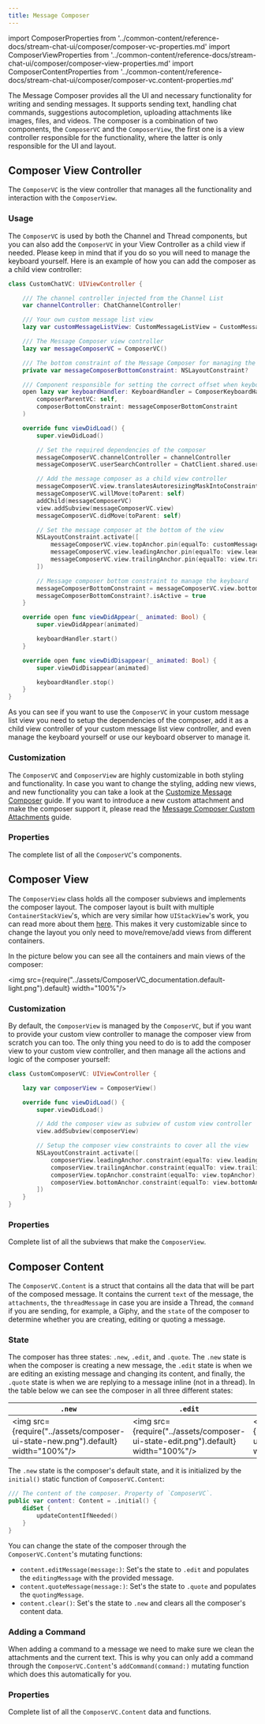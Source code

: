 ```yaml
---
title: Message Composer
---
```


import ComposerProperties from '../common-content/reference-docs/stream-chat-ui/composer/composer-vc-properties.md'
import ComposerViewProperties from '../common-content/reference-docs/stream-chat-ui/composer/composer-view-properties.md'
import ComposerContentProperties from '../common-content/reference-docs/stream-chat-ui/composer/composer-vc.content-properties.md'

The Message Composer provides all the UI and necessary functionality for writing and sending messages. It supports sending text, handling chat commands, suggestions autocompletion, uploading attachments like images, files, and videos. The composer is a combination of two components, the `ComposerVC` and the `ComposerView`, the first one is a view controller responsible for the functionality, where the latter is only responsible for the UI and layout.

## Composer View Controller

The `ComposerVC` is the view controller that manages all the functionality and interaction with the `ComposerView`.

### Usage

The `ComposerVC` is used by both the Channel and Thread components, but you can also add the `ComposerVC` in your View Controller as a child view if needed. Please keep in mind that if you do so you will need to manage the keyboard yourself. Here is an example of how you can add the composer as a child view controller:

```swift
class CustomChatVC: UIViewController {

    /// The channel controller injected from the Channel List
    var channelController: ChatChannelController!

    /// Your own custom message list view
    lazy var customMessageListView: CustomMessageListView = CustomMessageListView()

    /// The Message Composer view controller
    lazy var messageComposerVC = ComposerVC()

    /// The bottom constraint of the Message Composer for managing the keyboard
    private var messageComposerBottomConstraint: NSLayoutConstraint?

    /// Component responsible for setting the correct offset when keyboard frame is changed.
    open lazy var keyboardHandler: KeyboardHandler = ComposerKeyboardHandler(
        composerParentVC: self,
        composerBottomConstraint: messageComposerBottomConstraint
    )

    override func viewDidLoad() {
        super.viewDidLoad()

        // Set the required dependencies of the composer
        messageComposerVC.channelController = channelController
        messageComposerVC.userSearchController = ChatClient.shared.userSearchController()

        // Add the message composer as a child view controller
        messageComposerVC.view.translatesAutoresizingMaskIntoConstraints = false
        messageComposerVC.willMove(toParent: self)
        addChild(messageComposerVC)
        view.addSubview(messageComposerVC.view)
        messageComposerVC.didMove(toParent: self)

        // Set the message composer at the bottom of the view
        NSLayoutConstraint.activate([
            messageComposerVC.view.topAnchor.pin(equalTo: customMessageListView.bottomAnchor),
            messageComposerVC.view.leadingAnchor.pin(equalTo: view.leadingAnchor),
            messageComposerVC.view.trailingAnchor.pin(equalTo: view.trailingAnchor)
        ])

        // Message composer bottom constraint to manage the keyboard
        messageComposerBottomConstraint = messageComposerVC.view.bottomAnchor.pin(equalTo: view.bottomAnchor)
        messageComposerBottomConstraint?.isActive = true
    }

    override open func viewDidAppear(_ animated: Bool) {
        super.viewDidAppear(animated)

        keyboardHandler.start()
    }

    override open func viewDidDisappear(_ animated: Bool) {
        super.viewDidDisappear(animated)

        keyboardHandler.stop()
    }
}
```
As you can see if you want to use the `ComposerVC` in your custom message list view you need to setup the dependencies of the composer, add it as a child view controller of your custom message list view controller, and even manage the keyboard yourself or use our keyboard observer to manage it.

### Customization

The `ComposerVC` and `ComposerView` are highly customizable in both styling and functionality. In case you want to change the styling, adding new views, and new functionality you can take a look at the [Customize Message Composer](../guides/customize-message-composer) guide. If you want to introduce a new custom attachment and make the composer support it, please read the [Message Composer Custom Attachments](../guides/working-with-custom-attachments) guide.

### Properties

The complete list of all the `ComposerVC`'s components.

<ComposerProperties/>

## Composer View

The `ComposerView` class holds all the composer subviews and implements the composer layout. The composer layout is built with multiple `ContainerStackView`'s, which are very similar how `UIStackView`'s work, you can read more about them [here](../customization/custom-components#setuplayout). This makes it very customizable since to change the layout you only need to move/remove/add views from different containers.

In the picture below you can see all the containers and main views of the composer:

<img src={require("../assets/ComposerVC_documentation.default-light.png").default} width="100%"/>

### Customization

By default, the `ComposerView` is managed by the `ComposerVC`, but if you want to provide your custom view controller to manage the composer view from scratch you can too. The only thing you need to do is to add the composer view to your custom view controller, and then manage all the actions and logic of the composer yourself:

```swift
class CustomComposerVC: UIViewController {

    lazy var composerView = ComposerView()

    override func viewDidLoad() {
        super.viewDidLoad()

        // Add the composer view as subview of custom view controller
        view.addSubview(composerView)

        // Setup the composer view constraints to cover all the view
        NSLayoutConstraint.activate([
            composerView.leadingAnchor.constraint(equalTo: view.leadingAnchor),
            composerView.trailingAnchor.constraint(equalTo: view.trailingAnchor),
            composerView.topAnchor.constraint(equalTo: view.topAnchor),
            composerView.bottomAnchor.constraint(equalTo: view.bottomAnchor)
        ])
    }
}
```

### Properties 

Complete list of all the subviews that make the `ComposerView`.

<ComposerViewProperties/>

## Composer Content

The `ComposerVC.Content` is a struct that contains all the data that will be part of the composed message. It contains the current `text` of the message, the `attachments`, the `threadMessage` in case you are inside a Thread, the `command` if you are sending, for example, a Giphy, and the `state` of the composer to determine whether you are creating, editing or quoting a message.

### State
The composer has three states: `.new`, `.edit`, and `.quote`. The `.new` state is when the composer is creating a new message, the `.edit` state is when we are editing an existing message and changing its content, and finally, the `.quote` state is when we are replying to a message inline (not in a thread). In the table below we can see the composer in all three different states:

| `.new`  | `.edit` | `.quote` |
| ------------- | ------------- | ------------- |
| <img src={require("../assets/composer-ui-state-new.png").default} width="100%"/> | <img src={require("../assets/composer-ui-state-edit.png").default} width="100%"/> | <img src={require("../assets/composer-ui-state-quote.png").default} width="100%"/> |

The `.new` state is the composer's default state, and it is initialized by the `initial()` static function of `ComposerVC.Content`:
```swift
/// The content of the composer. Property of `ComposerVC`.
public var content: Content = .initial() {
    didSet {
        updateContentIfNeeded()
    }
}
```

 You can change the state of the composer through the `ComposerVC.Content`'s mutating functions:
- `content.editMessage(message:)`: Set's the state to `.edit` and populates the `editingMessage` with the provided message.
- `content.quoteMessage(message:)`: Set's the state to `.quote` and populates the `quotingMessage`.
- `content.clear()`: Set's the state to `.new` and clears all the composer's content data.

### Adding a Command
When adding a command to a message we need to make sure we clean the attachments and the current text. This is why you can only add a command through the `ComposerVC.Content`'s `addCommand(command:)` mutating function which does this automatically for you.

### Properties

Complete list of all the `ComposerVC.Content` data and functions.

<ComposerContentProperties/>